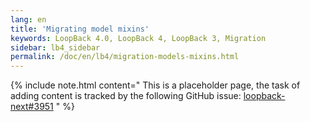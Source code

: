 ```yaml
---
lang: en
title: 'Migrating model mixins'
keywords: LoopBack 4.0, LoopBack 4, LoopBack 3, Migration
sidebar: lb4_sidebar
permalink: /doc/en/lb4/migration-models-mixins.html
---
```


{% include note.html content="
This is a placeholder page, the task of adding content is tracked by the
following GitHub issue:
[loopback-next#3951](https://github.com/strongloop/loopback-next/issues/3951)
" %}
